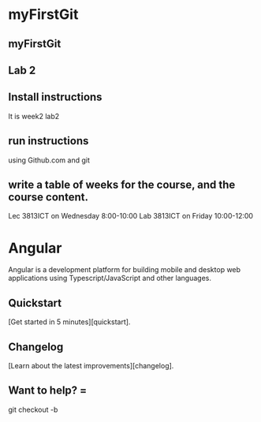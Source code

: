 # myFirstGit

## myFirstGit
## Lab 2
## Install instructions
It is week2 lab2
## run instructions
using Github.com and git
## write a table of weeks for the course, and the course content.
<tr>Lec 3813ICT on Wednesday 8:00-10:00</tr>
Lab 3813ICT on Friday 10:00-12:00

# Angular

Angular is a development platform for building mobile and desktop web applications using Typescript/JavaScript and other languages.

## Quickstart

[Get started in 5 minutes][quickstart].

## Changelog

[Learn about the latest improvements][changelog]. 

## Want to help? =


git checkout -b <branchname>
